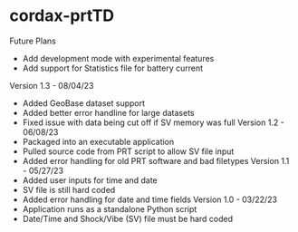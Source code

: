 # cordax-prtTD

Future Plans
  - Add development mode with experimental features
  - Add support for Statistics file for battery current


Version 1.3 - 08/04/23
  - Added GeoBase dataset support
  - Added better error handline for large datasets
  - Fixed issue with data being cut off if SV memory was full
Version 1.2 - 06/08/23
  - Packaged into an executable application
  - Pulled source code from PRT script to allow SV file input
  - Added error handling for old PRT software and bad filetypes
Version 1.1 - 05/27/23
  - Added user inputs for time and date
  - SV file is still hard coded
  - Added error handling for date and time fields
Version 1.0 - 03/22/23
  - Application runs as a standalone Python script
  - Date/Time and Shock/Vibe (SV) file must be hard coded
